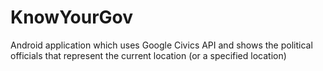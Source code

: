 # KnowYourGov
Android application which uses Google Civics API and shows the political officials that represent the current location (or a specified location) 

